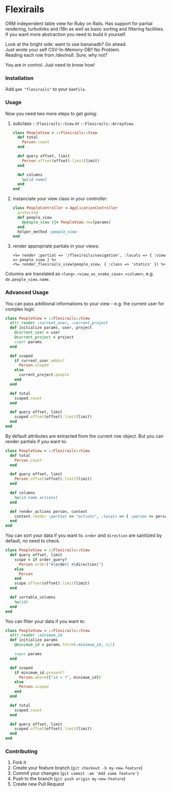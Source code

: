# Flexirails

ORM independent table view for Ruby on Rails.
Has support for partial rendering, turbolinks and i18n as well as basic sorting and filtering facilities.
If you want more abstraction you need to build it yourself.

Look at the bright side: want to use bananadb? Go ahead.<br>
Just wrote your self CSV-In-Memory-DB? No Problem.<br>
Reading each row from /dev/null. Sure, why not?

You are in control. Just need to know how!

### Installation

Add `gem "flexirails"` to your `Gemfile`.

### Usage

Now you need two more steps to get going:

1. subclass `::Flexirails::View` or `::Flexirails::ArrayView`.

    ``` ruby
    class PeopleView < ::Flexirails::View
      def total
        Person.count
      end

      def query offset, limit
        Person.offset(offset).limit(limit)
      end

      def columns
        %w(id name)
      end
    end
    ```

2. instanciate your view class in your controller:

    ``` ruby
    class PeopleController < ApplicationController
      protected
      def people_view
        @people_view ||= PeopleView.new(params)
      end
      helper_method :people_view
    end
    ```

3. render appropriate partials in your views:

    ``` erb
    <%= render :partial => '/flexirails/navigation', :locals => { :view => people_view } %>
    <%= render_flexirails_view(people_view, { :class => 'statics' }) %>
    ```

Columns are translated as `<lang>.<view_as_snake_case>.<column>`, e.g. `de.people_view.name`.

### Advanced Usage

You can pass additional informations to your view - e.g. the current user for complex logic

``` ruby
class PeopleView < ::Flexirails::View
  attr_reader :current_user, :current_project
  def initialize params, user, project
    @current_user = user
    @current_project = project
    super params
  end

  def scoped
    if current_user.admin?
      Person.scoped
    else
      current_project.people
    end
  end

  def total
    scoped.count
  end

  def query offset, limit
    scoped.offset(offset).limit(limit)
  end
end
```

By default attributes are extracted from the current row object. But you can render partials if you want to:
``` ruby
class PeopleView < ::Flexirails::View
  def total
    Person.count
  end

  def query offset, limit
    Person.offset(offset).limit(limit)
  end

  def columns
    %w(id name actions)
  end

  def render_actions person, context
    context.render :partial => "actions", :locals => { :person => person }
  end
end
```

You can sort your data if you want to. `order` and `direction` are sanitized by default, no need to check.
``` ruby
class PeopleView < ::Flexirails::View
  def query offset, limit
    scope = if order_query?
      Person.order("#{order} #{direction}")
    else
      Person
    end
    scope.offset(offset).limit(limit)
  end

  def sortable_columns
    %w(id)
  end
end
```

You can filter your data if you want to:
``` ruby
class PeopleView < ::Flexirails::View
  attr_reader :minimum_id
  def initialize params
    @minimum_id = params.fetch(:minimum_id, nil)

    super params
  end

  def scoped
    if minimum_id.present?
      Person.where(["id > ?", minimum_id])
    else
      Person.scoped
    end
  end

  def total
    scoped.count
  end

  def query offset, limit
    scoped.offset(offset).limit(limit)
  end
end
```

### Contributing

1. Fork it
2. Create your feature branch (`git checkout -b my-new-feature`)
3. Commit your changes (`git commit -am 'Add some feature'`)
4. Push to the branch (`git push origin my-new-feature`)
5. Create new Pull Request